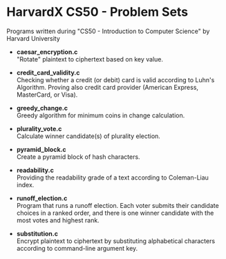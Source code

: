 # HarvardX CS50 - Problem Sets
Programs written during "CS50 - Introduction to Computer Science" by Harvard University

- **caesar_encryption.c**\
  "Rotate" plaintext to ciphertext based on key value.
  
- **credit_card_validity.c**\
  Checking whether a credit (or debit) card is valid according to Luhn's Algorithm. Proving also credit card provider (American Express, MasterCard, or Visa).
  
- **greedy_change.c**\
  Greedy algorithm for minimum coins in change calculation.
  
- **plurality_vote.c**\
  Calculate winner candidate(s) of plurality election.

- **pyramid_block.c**\
  Create a pyramid block of hash characters.
  
- **readability.c**\
  Providing the readability grade of a text according to Coleman-Liau index.
  
- **runoff_election.c**\
  Program that runs a runoff election. Each voter submits their candidate choices in a ranked order, and there is one winner candidate with the most votes and highest rank.
  
- **substitution.c**\
  Encrypt plaintext to ciphertext by substituting alphabetical characters according to command-line argument key.

